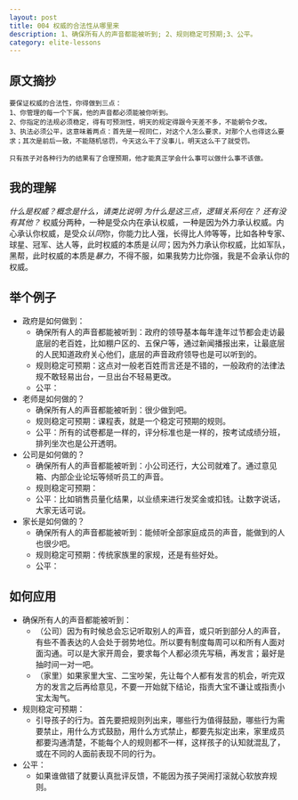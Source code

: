 ```yaml
---
layout: post
title: 004 权威的合法性从哪里来
description: 1、确保所有人的声音都能被听到; 2、规则稳定可预期;3、公平。
category: elite-lessons
---
```


## 原文摘抄
    要保证权威的合法性，你得做到三点：
    1、你管理的每一个下属，他的声音都必须能被你听到。
    2、你指定的法规必须稳定，得有可预测性，明天的规定得跟今天差不多，不能朝令夕改。
    3、执法必须公平，这意味着两点：首先是一视同仁，对这个人怎么要求，对那个人也得这么要求；其次是前后一致，不能随机惩罚，今天这么干了没事儿，明天这么干了就受罚。

    只有孩子对各种行为的结果有了合理预期，他才能真正学会什么事可以做什么事不该做。

## 我的理解
*什么是权威？概念是什么，请类比说明*
*为什么是这三点，逻辑关系何在？*
*还有没有其他？*
权威分两种，一种是受众内在承认权威，一种是因为外力承认权威。内心承认你权威，是受众*认同*你，你能力比人强，长得比人帅等等，比如各种专家、球星、冠军、达人等，此时权威的本质是*认同*；因为外力承认你权威，比如军队，黑帮，此时权威的本质是*暴力*，不得不服，如果我势力比你强，我是不会承认你的权威。

## 举个例子
- 政府是如何做到：
    - 确保所有人的声音都能被听到：政府的领导基本每年逢年过节都会走访最底层的老百姓，比如棚户区的、五保户等，通过新闻播报出来，让最底层的人民知道政府关心他们，底层的声音政府领导也是可以听到的。
    - 规则稳定可预期：这点对一般老百姓而言还是不错的，一般政府的法律法规不敢轻易出台，一旦出台不轻易更改。
    - 公平：
- 老师是如何做的？
    -  确保所有人的声音都能被听到：很少做到吧。
    - 规则稳定可预期：课程表，就是一个稳定可预期的规则。
    - 公平：所有的试卷都是一样的，评分标准也是一样的，按考试成绩分班，排列坐次也是公开透明。
- 公司是如何做的？
    - 确保所有人的声音都能被听到：小公司还行，大公司就难了。通过意见箱、内部企业论坛等倾听员工的声音。
    - 规则稳定可预期：
    - 公平：比如销售员量化结果，以业绩来进行发奖金或扣钱。让数字说话，大家无话可说。
- 家长是如何做的？
    - 确保所有人的声音都能被听到：能倾听全部家庭成员的声音，能做到的人也很少吧。
    - 规则稳定可预期：传统家族里的家规，还是有些好处。
    - 公平：

## 如何应用
- 确保所有人的声音都能被听到：
    - （公司）因为有时候总会忘记听取别人的声音，或只听到部分人的声音，有些不善表达的人会处于弱势地位。所以要有制度每周可以和所有人面对面沟通。可以是大家开周会，要求每个人都必须先写稿，再发言；最好是抽时间一对一吧。
    - （家里）如果家里大宝、二宝吵架，先让每个人都有发言的机会，听完双方的发言之后再给意见，不要一开始就下结论，指责大宝不谦让或指责小宝太淘气。
- 规则稳定可预期：
    - 引导孩子的行为。首先要把规则列出来，哪些行为值得鼓励，哪些行为需要禁止，用什么方式鼓励，用什么方式禁止，都要先拟定出来，家里成员都要沟通清楚，不能每个人的规则都不一样，这样孩子的认知就混乱了，或在不同的人面前表现不同的行为。
- 公平：
    - 如果谁做错了就要认真批评反馈，不能因为孩子哭闹打滚就心软放弃规则。


